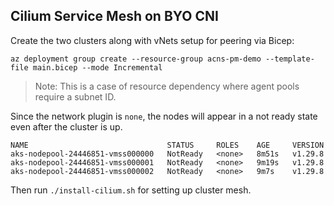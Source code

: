 ## Cilium Service Mesh on BYO CNI

Create the two clusters along with vNets setup for peering via Bicep:

```
az deployment group create --resource-group acns-pm-demo --template-file main.bicep --mode Incremental
```

> Note: This is a case of resource dependency where agent pools require a subnet ID.

Since the network plugin is `none`, the nodes will appear in a not ready state even after the cluster is up.

```
NAME                               STATUS     ROLES    AGE     VERSION
aks-nodepool-24446851-vmss000000   NotReady   <none>   8m51s   v1.29.8
aks-nodepool-24446851-vmss000001   NotReady   <none>   9m19s   v1.29.8
aks-nodepool-24446851-vmss000002   NotReady   <none>   9m7s    v1.29.8
```

Then run `./install-cilium.sh` for setting up cluster mesh.

